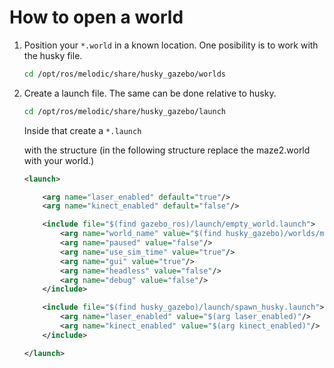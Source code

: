 # How to open a world

1. Position your `*.world` in a known location. One posibility is to work with the husky file.

    ```bash
    cd /opt/ros/melodic/share/husky_gazebo/worlds
    ```

1. Create a launch file. The same can be done relative to husky.

    ```bash
    cd /opt/ros/melodic/share/husky_gazebo/launch
    ```

    Inside that create a `*.launch`

    with the structure (in the following structure replace the maze2.world with your world.)

    ```xml
    <launch>

        <arg name="laser_enabled" default="true"/>
        <arg name="kinect_enabled" default="false"/>

        <include file="$(find gazebo_ros)/launch/empty_world.launch">
            <arg name="world_name" value="$(find husky_gazebo)/worlds/maze2.world"/>
            <arg name="paused" value="false"/>
            <arg name="use_sim_time" value="true"/>
            <arg name="gui" value="true"/>
            <arg name="headless" value="false"/>
            <arg name="debug" value="false"/>
        </include>

        <include file="$(find husky_gazebo)/launch/spawn_husky.launch">
            <arg name="laser_enabled" value="$(arg laser_enabled)"/>
            <arg name="kinect_enabled" value="$(arg kinect_enabled)"/>
        </include>

    </launch>
    ```

